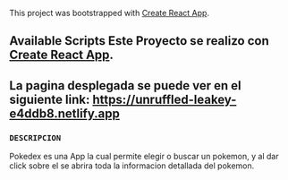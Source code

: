 
This project was bootstrapped with [Create React App](https://github.com/facebook/create-react-app).

## Available Scripts Este Proyecto se realizo con [Create React App](https://github.com/facebook/create-react-app).


##  La pagina desplegada se puede ver en el siguiente link: https://unruffled-leakey-e4ddb8.netlify.app


### `DESCRIPCION`

Pokedex es una App la cual permite elegir o buscar  un pokemon, y al dar click sobre el se abrira  toda la informacion detallada del pokemon.
